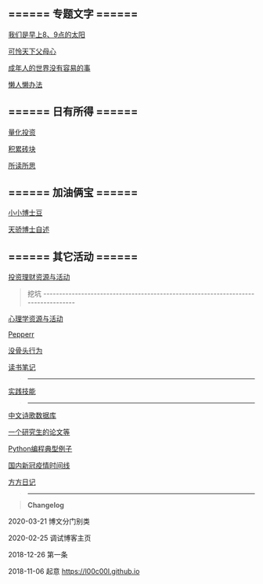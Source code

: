 
## ====== 专题文字 ====== 

[我们是早上8、9点的太阳](https://github.com/l00c00l/l00c00l.github.io/blob/master/_posts/blog/for_kids.md) 


[可怜天下父母心](https://github.com/l00c00l/l00c00l.github.io/blob/master/_posts/blog/for_parents.md) 


[成年人的世界没有容易的事](https://github.com/l00c00l/l00c00l.github.io/blob/master/_posts/blog/for_adults.md) 


[懒人懒办法](https://github.com/l00c00l/l00c00l.github.io/blob/master/_posts/blog/Efficiency.md)


## ====== 日有所得 ====== 

[量化投资](https://github.com/l00c00l/LCL_Quant/blob/master/README.md)


[积累砖块](https://github.com/l00c00l/l00c00l.github.io/blob/master/_posts/blog/Cards%2BNotes.md)


[所读所思](https://github.com/l00c00l/l00c00l.github.io/blob/master/_drafts/LCL's_reading_notes.md)


## ====== 加油俩宝 ====== 


[小小博士豆](https://github.com/l00c00l/l00c00l.github.io/blob/master/_posts/blog/Mini_Dr.Bean.md) 


[天骄博士自述](https://github.com/PepperJao)  


## ====== 其它活动 ====== 


 [投资理财资源与活动](https://github.com/l00c00l/l00c00l.github.io/blob/master/_posts/blog/investment.md)


> 挖坑 ----------------------------------------------------------------------------------


 [心理学资源与活动](https://github.com/l00c00l/Blogs/blob/master/_wiki/Cognitive_psychology.md)

[Pepperr](https://github.com/l00c00l/Blogs/blob/master/_drafts/Dr.Pepper.md)

[没骨头行为](https://github.com/l00c00l/Blogs/blob/master/_drafts/Kneeling.md)

[读书笔记](https://github.com/l00c00l/Blogs/blob/master/_drafts/LCL's_reading_notes.md)

> ----------------------------------------------------------------------------------


[实践技能](https://github.com/l00c00l/l00c00l.github.io/blob/master/_posts/blog/Practice.md)




> ----------------------------------------------------------------------------------

[中文诗歌数据库](https://github.com/l00c00l/chinese-poetry/blob/master/README.md)

[一个研究生的论文等](https://github.com/xiahouzuoxin/notes/tree/master/essays)

[Python编程典型例子](https://github.com/l00c00l/python-small-examples)


[国内新冠疫情时间线](https://github.com/l00c00l/wuhan2020-timeline/blob/master/%E6%97%B6%E9%97%B4%E7%BA%BFTIMELINE.md)

[方方日记](https://github.com/l00c00l/Blogs/blob/master/_wiki/FF_diary.md)

> ----------------------------------------------------------------------------------



>**Changelog**  

2020-03-21 博文分门别类

2020-02-25 调试博客主页

2018-12-26 第一条

2018-11-06  起意  https://l00c00l.github.io
